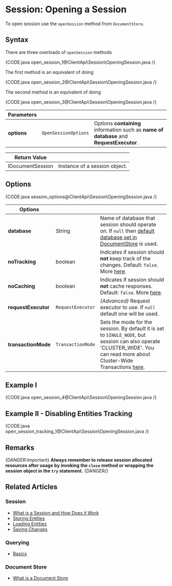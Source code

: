 # Session: Opening a Session

To open session use the `openSession` method from `DocumentStore`.

## Syntax

There are three overloads of `openSession` methods

{CODE:java open_session_1@ClientApi\Session\OpeningSession.java /}

The first method is an equivalent of doing

{CODE:java open_session_2@ClientApi\Session\OpeningSession.java /}

The second method is an equivalent of doing

{CODE:java open_session_3@ClientApi\Session\OpeningSession.java /}

| Parameters | | |
| ------------- | ------------- | ----- |
| **options** | `OpenSessionOptions` | Options **containing** information such as **name of database** and **RequestExecutor**. |

| Return Value | |
| ------------- | ----- |
| IDocumentSession | Instance of a session object. |

## Options

{CODE:java session_options@ClientApi\Session\OpeningSession.java /}

| Options | | |
| ------------- | ------------- | ----- |
| **database** | String | Name of database that session should operate on. If `null` then [default database set in DocumentStore](../../client-api/setting-up-default-database) is used. |
| **noTracking** | boolean | Indicates if session should **not** keep track of the changes. Default: `false`. More [here](../../client-api/session/configuration/how-to-disable-tracking). |
| **noCaching** | boolean | Indicates if session should **not** cache responses. Default: `false`. More [here](../../client-api/session/configuration/how-to-disable-caching). |
| **requestExecutor** | `RequestExecutor` | _(Advanced)_ Request executor to use. If `null` default one will be used. |
| **transactionMode** | `TransactionMode` | Sets the mode for the session. By default it is set to `SINGLE_NODE`, but session can also operate 'CLUSTER_WIDE'. You can read more about Cluster-Wide Transactions [here](../../server/clustering/cluster-transactions). |


## Example I

{CODE:java open_session_4@ClientApi\Session\OpeningSession.java /}

## Example II - Disabling Entities Tracking

{CODE:java open_session_tracking_1@ClientApi\Session\OpeningSession.java /}

## Remarks

{DANGER:Important}
**Always remember to release session allocated resources after usage by invoking the `close` method or wrapping the session object in the `try` statement.**
{DANGER/}

## Related Articles

### Session

- [What is a Session and How Does it Work](../../client-api/session/what-is-a-session-and-how-does-it-work) 
- [Storing Entities](../../client-api/session/storing-entities)
- [Loading Entities](../../client-api/session/loading-entities)
- [Saving Changes](../../client-api/session/saving-changes)

### Querying

- [Basics](../../indexes/querying/basics)

### Document Store

- [What is a Document Store](../../client-api/what-is-a-document-store)
